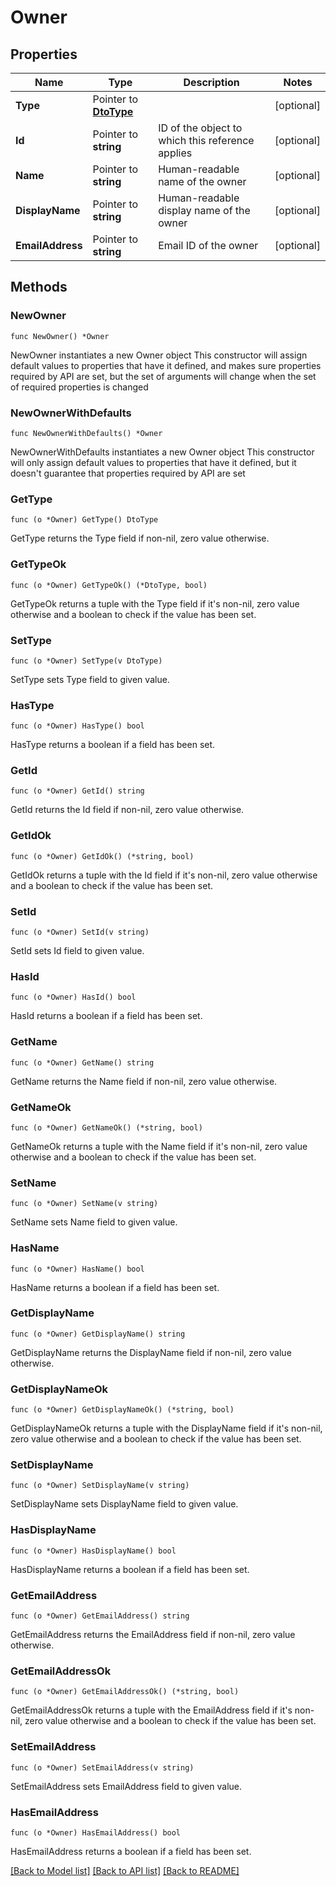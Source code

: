 # Owner

## Properties

Name | Type | Description | Notes
------------ | ------------- | ------------- | -------------
**Type** | Pointer to [**DtoType**](DtoType.md) |  | [optional] 
**Id** | Pointer to **string** | ID of the object to which this reference applies | [optional] 
**Name** | Pointer to **string** | Human-readable name of the owner | [optional] 
**DisplayName** | Pointer to **string** | Human-readable display name of the owner | [optional] 
**EmailAddress** | Pointer to **string** | Email ID of the owner | [optional] 

## Methods

### NewOwner

`func NewOwner() *Owner`

NewOwner instantiates a new Owner object
This constructor will assign default values to properties that have it defined,
and makes sure properties required by API are set, but the set of arguments
will change when the set of required properties is changed

### NewOwnerWithDefaults

`func NewOwnerWithDefaults() *Owner`

NewOwnerWithDefaults instantiates a new Owner object
This constructor will only assign default values to properties that have it defined,
but it doesn't guarantee that properties required by API are set

### GetType

`func (o *Owner) GetType() DtoType`

GetType returns the Type field if non-nil, zero value otherwise.

### GetTypeOk

`func (o *Owner) GetTypeOk() (*DtoType, bool)`

GetTypeOk returns a tuple with the Type field if it's non-nil, zero value otherwise
and a boolean to check if the value has been set.

### SetType

`func (o *Owner) SetType(v DtoType)`

SetType sets Type field to given value.

### HasType

`func (o *Owner) HasType() bool`

HasType returns a boolean if a field has been set.

### GetId

`func (o *Owner) GetId() string`

GetId returns the Id field if non-nil, zero value otherwise.

### GetIdOk

`func (o *Owner) GetIdOk() (*string, bool)`

GetIdOk returns a tuple with the Id field if it's non-nil, zero value otherwise
and a boolean to check if the value has been set.

### SetId

`func (o *Owner) SetId(v string)`

SetId sets Id field to given value.

### HasId

`func (o *Owner) HasId() bool`

HasId returns a boolean if a field has been set.

### GetName

`func (o *Owner) GetName() string`

GetName returns the Name field if non-nil, zero value otherwise.

### GetNameOk

`func (o *Owner) GetNameOk() (*string, bool)`

GetNameOk returns a tuple with the Name field if it's non-nil, zero value otherwise
and a boolean to check if the value has been set.

### SetName

`func (o *Owner) SetName(v string)`

SetName sets Name field to given value.

### HasName

`func (o *Owner) HasName() bool`

HasName returns a boolean if a field has been set.

### GetDisplayName

`func (o *Owner) GetDisplayName() string`

GetDisplayName returns the DisplayName field if non-nil, zero value otherwise.

### GetDisplayNameOk

`func (o *Owner) GetDisplayNameOk() (*string, bool)`

GetDisplayNameOk returns a tuple with the DisplayName field if it's non-nil, zero value otherwise
and a boolean to check if the value has been set.

### SetDisplayName

`func (o *Owner) SetDisplayName(v string)`

SetDisplayName sets DisplayName field to given value.

### HasDisplayName

`func (o *Owner) HasDisplayName() bool`

HasDisplayName returns a boolean if a field has been set.

### GetEmailAddress

`func (o *Owner) GetEmailAddress() string`

GetEmailAddress returns the EmailAddress field if non-nil, zero value otherwise.

### GetEmailAddressOk

`func (o *Owner) GetEmailAddressOk() (*string, bool)`

GetEmailAddressOk returns a tuple with the EmailAddress field if it's non-nil, zero value otherwise
and a boolean to check if the value has been set.

### SetEmailAddress

`func (o *Owner) SetEmailAddress(v string)`

SetEmailAddress sets EmailAddress field to given value.

### HasEmailAddress

`func (o *Owner) HasEmailAddress() bool`

HasEmailAddress returns a boolean if a field has been set.


[[Back to Model list]](../README.md#documentation-for-models) [[Back to API list]](../README.md#documentation-for-api-endpoints) [[Back to README]](../README.md)


